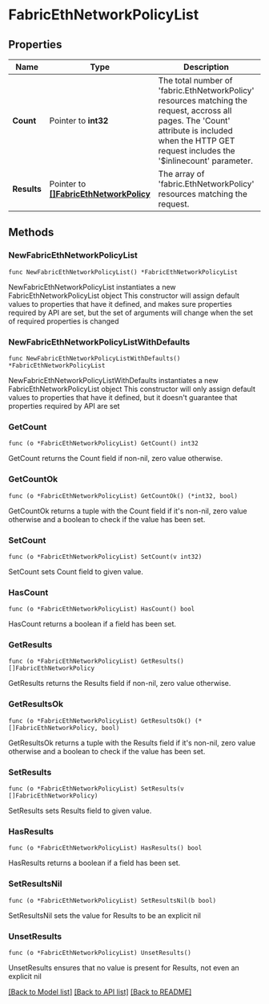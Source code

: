 # FabricEthNetworkPolicyList

## Properties

Name | Type | Description | Notes
------------ | ------------- | ------------- | -------------
**Count** | Pointer to **int32** | The total number of &#39;fabric.EthNetworkPolicy&#39; resources matching the request, accross all pages. The &#39;Count&#39; attribute is included when the HTTP GET request includes the &#39;$inlinecount&#39; parameter. | [optional] 
**Results** | Pointer to [**[]FabricEthNetworkPolicy**](fabric.EthNetworkPolicy.md) | The array of &#39;fabric.EthNetworkPolicy&#39; resources matching the request. | [optional] 

## Methods

### NewFabricEthNetworkPolicyList

`func NewFabricEthNetworkPolicyList() *FabricEthNetworkPolicyList`

NewFabricEthNetworkPolicyList instantiates a new FabricEthNetworkPolicyList object
This constructor will assign default values to properties that have it defined,
and makes sure properties required by API are set, but the set of arguments
will change when the set of required properties is changed

### NewFabricEthNetworkPolicyListWithDefaults

`func NewFabricEthNetworkPolicyListWithDefaults() *FabricEthNetworkPolicyList`

NewFabricEthNetworkPolicyListWithDefaults instantiates a new FabricEthNetworkPolicyList object
This constructor will only assign default values to properties that have it defined,
but it doesn't guarantee that properties required by API are set

### GetCount

`func (o *FabricEthNetworkPolicyList) GetCount() int32`

GetCount returns the Count field if non-nil, zero value otherwise.

### GetCountOk

`func (o *FabricEthNetworkPolicyList) GetCountOk() (*int32, bool)`

GetCountOk returns a tuple with the Count field if it's non-nil, zero value otherwise
and a boolean to check if the value has been set.

### SetCount

`func (o *FabricEthNetworkPolicyList) SetCount(v int32)`

SetCount sets Count field to given value.

### HasCount

`func (o *FabricEthNetworkPolicyList) HasCount() bool`

HasCount returns a boolean if a field has been set.

### GetResults

`func (o *FabricEthNetworkPolicyList) GetResults() []FabricEthNetworkPolicy`

GetResults returns the Results field if non-nil, zero value otherwise.

### GetResultsOk

`func (o *FabricEthNetworkPolicyList) GetResultsOk() (*[]FabricEthNetworkPolicy, bool)`

GetResultsOk returns a tuple with the Results field if it's non-nil, zero value otherwise
and a boolean to check if the value has been set.

### SetResults

`func (o *FabricEthNetworkPolicyList) SetResults(v []FabricEthNetworkPolicy)`

SetResults sets Results field to given value.

### HasResults

`func (o *FabricEthNetworkPolicyList) HasResults() bool`

HasResults returns a boolean if a field has been set.

### SetResultsNil

`func (o *FabricEthNetworkPolicyList) SetResultsNil(b bool)`

 SetResultsNil sets the value for Results to be an explicit nil

### UnsetResults
`func (o *FabricEthNetworkPolicyList) UnsetResults()`

UnsetResults ensures that no value is present for Results, not even an explicit nil

[[Back to Model list]](../README.md#documentation-for-models) [[Back to API list]](../README.md#documentation-for-api-endpoints) [[Back to README]](../README.md)


